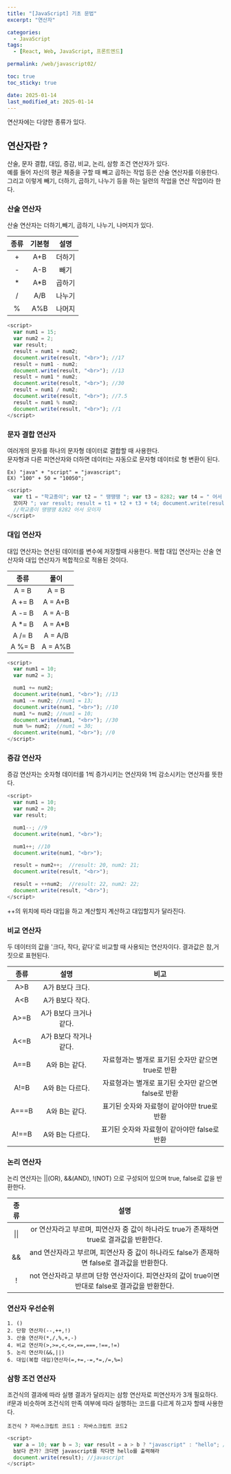 ```yaml
---
title: "[JavaScript] 기초 문법"
excerpt: "연산자"

categories:
  - JavaScript
tags:
  - [React, Web, JavaScript, 프론트엔드]

permalink: /web/javascript02/

toc: true
toc_sticky: true

date: 2025-01-14
last_modified_at: 2025-01-14
---
```


연산자에는 다양한 종류가 있다.

## 연산자란 ?

산술, 문자 결합, 대입, 증감, 비교, 논리, 삼항 조건 연산자가 있다. <br>
예를 들어 자신의 평균 체중을 구할 때 빼고 곱하는 작업 등은 산술 연산자를 이용한다. 그리고 이렇게 빼기, 더하기, 곱하기, 나누기 등을 하는 일련의 작업을 연산 작업이라 한다.

### 산술 연산자

산술 연산자는 더하기,빼기, 곱하기, 나누기, 나머지가 있다.

| 종류 | 기본형 |  설명  |
| :--: | :----: | :----: |
|  +   |  A+B   | 더하기 |
|  -   |  A-B   |  빼기  |
|  \*  |  A\*B  | 곱하기 |
|  /   |  A/B   | 나누기 |
|  %   |  A%B   | 나머지 |

```js
<script>
  var num1 = 15;
  var num2 = 2;
  var result;
  result = num1 + num2;
  document.write(result, "<br>"); //17
  result = num1 - num2;
  document.write(result, "<br>"); //13
  result = num1 * num2;
  document.write(result, "<br>"); //30
  result = num1 / num2;
  document.write(result, "<br>"); //7.5
  result = num1 % num2;
  document.write(result, "<br>"); //1
</script>
```

### 문자 결합 연산자

여러개의 문자를 하나의 문자형 데이터로 결합할 때 사용한다. <br>
문자형과 다른 피연산자와 더하면 데이터는 자동으로 문자형 데이터로 형 변환이 된다.

```
Ex) "java" + "script" = "javascript";
EX) "100" + 50 = "10050";
```

```js
<script>
  var t1 = "학교종이"; var t2 = " 땡땡땡 "; var t3 = 8282; var t4 = " 어서
  모이자 "; var result; result = t1 + t2 + t3 + t4; document.write(result);
  //학교종이 땡땡땡 8282 어서 모이자
</script>
```

### 대입 연산자

대입 연산자는 연산된 데이터를 변수에 저장할때 사용한다.
복합 대입 연산자는 산술 연산자와 대입 연산자가 복합적으로 적용된 것이다.

|  종류   |   풀이   |
| :-----: | :------: |
|  A = B  |  A = B   |
| A += B  | A = A+B  |
| A -= B  | A = A-B  |
| A \*= B | A = A\*B |
| A /= B  | A = A/B  |
| A %= B  | A = A%B  |

```js
<script>
  var num1 = 10;
  var num2 = 3;

  num1 += num2;
  document.write(num1, "<br>"); //13
  num1 -= num2; //num1 = 13;
  document.write(num1, "<br>"); //10
  num1 *= num2; //num1 = 10;
  document.write(num1, "<br>"); //30
  num %= num2;  //num1 = 30;
  document.write(num1, "<br>"); //0
</script>
```

### 증감 연산자

증감 연산자는 숫자형 데이터를 1씩 증가시키는 연산자와 1씩 감소시키는 연산자를 뜻한다.

```js
<script>
  var num1 = 10;
  var num2 = 20;
  var result;

  num1--; //9
  document.write(num1, "<br>");

  num1++; //10
  document.write(num1, "<br>");

  result = num2++;  //result: 20, num2: 21;
  document.write(result, "<br>");

  result = ++num2;  //result: 22, num2: 22;
  document.write(result, "<br>");
</script>
```

++의 위치에 따라 대입을 하고 계산할지 계산하고 대입할지가 달라진다.

### 비교 연산자

두 데이터의 값을 '크다, 작다, 같다'로 비교할 때 사용되는 연산자이다. 결과값은 참,거짓으로 표현된다.

| 종류  |          설명          |                        비고                         |
| :---: | :--------------------: | :-------------------------------------------------: |
|  A>B  |    A가 B보다 크다.     |                                                     |
|  A<B  |    A가 B보다 작다.     |                                                     |
| A>=B  | A가 B보다 크거나 같다. |                                                     |
| A<=B  | A가 B보다 작거나 같다. |                                                     |
| A==B  |     A와 B는 같다.      | 자료형과는 별개로 표기된 숫자만 같으면 true로 반환  |
| A!=B  |    A와 B는 다르다.     | 자료형과는 별개로 표기된 숫자만 같으면 false로 반환 |
| A===B |     A와 B는 같다.      |     표기된 숫자와 자료형이 같아야만 true로 반환     |
| A!==B |    A와 B는 다르다.     |    표기된 숫자와 자료형이 같아야만 false로 반환     |

### 논리 연산자

논리 연산자는 ||(OR), &&(AND), !(NOT) 으로 구성되어 있으며 true, false로 값을 반환한다.

| 종류 |                                               설명                                                |
| :--: | :-----------------------------------------------------------------------------------------------: |
| \|\| |     or 연산자라고 부르며, 피연산자 중 값이 하나라도 true가 존재하면 true로 결과값을 반환한다.     |
|  &&  |   and 연산자라고 부르며, 피연산자 중 값이 하나라도 false가 존재하면 false로 결과값을 반환한다.    |
|  !   | not 연산자라고 부르며 단항 연산자이다. 피연산자의 값이 true이면 반대로 false로 결과값을 반환한다. |

### 연산자 우선순위

```
1. ()
2. 단항 연산자(--,++,!)
3. 산술 연산자(*,/,%,+,-)
4. 비교 연산자(>,>=,<,<=,==,===,!==,!=)
5. 논리 연산자(&&,||)
6. 대입(복합 대입)연산자(=,+=,-=,*=,/=,%=)
```

### 삼항 조건 연산자

조건식의 결과에 따라 실행 결과가 달라지는 삼항 연산자로 피연산자가 3개 필요하다.<br>
if문과 비슷하며 조건식의 만족 여부에 따라 실행하는 코드를 다르게 하고자 할때 사용한다.

```
조건식 ? 자바스크립트 코드1 : 자바스크립트 코드2
```

```js
<script>
  var a = 10; var b = 3; var result = a > b ? "javascript" : "hello"; //a가
  b보다 큰가? 크다면 javascript를 작다면 hello를 출력해라
  document.write(result); //javascript
</script>
```
